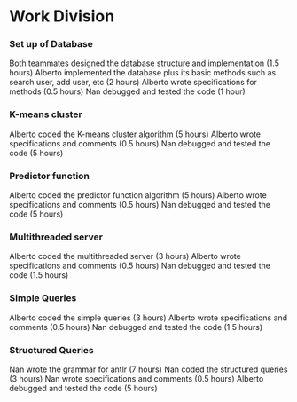 # Work Division

### Set up of Database

Both teammates designed the database structure and implementation (1.5 hours)
Alberto implemented the database plus its basic methods such as search user, add user, etc (2 hours)
Alberto wrote specifications for methods (0.5 hours)
Nan debugged and tested the code (1 hour)

### K-means cluster

Alberto coded the K-means cluster algorithm (5 hours)
Alberto wrote specifications and comments (0.5 hours)
Nan debugged and tested the code (5 hours)

### Predictor function

Alberto coded the predictor function algorithm (5 hours)
Alberto wrote specifications and comments (0.5 hours)
Nan debugged and tested the code (5 hours)

### Multithreaded server

Alberto coded the multithreaded server (3 hours)
Alberto wrote specifications and comments (0.5 hours)
Nan debugged and tested the code (1.5 hours)

### Simple Queries

Alberto coded the simple queries (3 hours)
Alberto wrote specifications and comments (0.5 hours)
Nan debugged and tested the code (1.5 hours)

### Structured Queries

Nan wrote the grammar for antlr (7 hours)
Nan coded the structured queries (3 hours)
Nan wrote specifications and comments (0.5 hours)
Alberto debugged and tested the code (5 hours)
